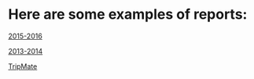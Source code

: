 # Here are some examples of reports:

[2015-2016](https://moodle.up.pt/pluginfile.php/115863/mod_label/intro/1_CAL1516_2MIEIC06_B.pdf)

[2013-2014](https://moodle.up.pt/pluginfile.php/115863/mod_label/intro/DalilaLima_EtAl.pdf)

[TripMate](https://github.com/andrefmrocha/MIEIC_CAL_18_19/blob/master/TripMate_Final_Report.pdf)